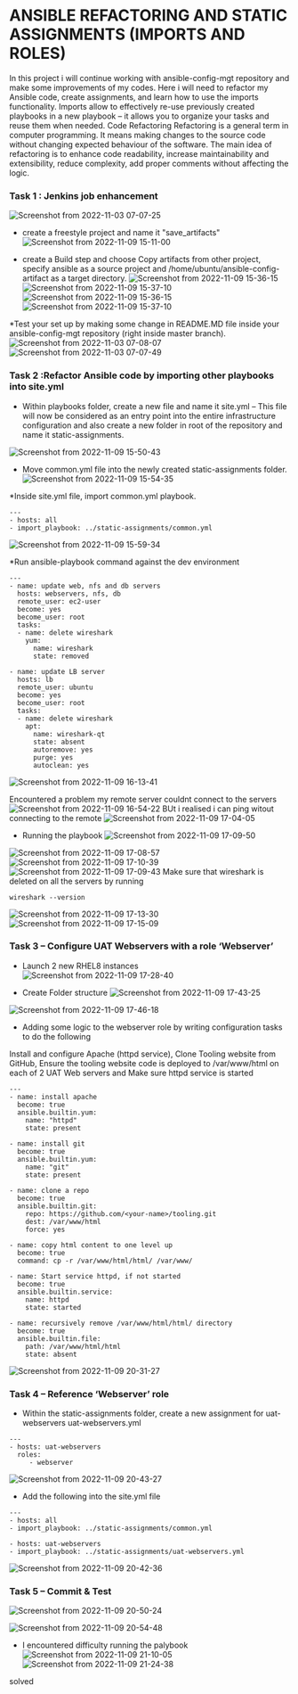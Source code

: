 # ANSIBLE REFACTORING AND STATIC ASSIGNMENTS (IMPORTS AND ROLES)
In this project i will continue working with ansible-config-mgt repository and make some improvements of my codes.
Here i will need to refactor my Ansible code, create assignments, and learn how to use the imports functionality. 
Imports allow to effectively re-use previously created playbooks in a new playbook – it allows you to organize your tasks and reuse them when needed.
Code Refactoring
Refactoring is a general term in computer programming. It means making changes to the source code without changing expected behaviour of the software. The main idea of refactoring is to enhance code readability, increase maintainability and extensibility, reduce complexity, add proper comments without affecting the logic.

### Task 1 : Jenkins job enhancement
![Screenshot from 2022-11-03 07-07-25](https://user-images.githubusercontent.com/110517150/199657099-c91db4b6-6f94-4563-9136-d17b2ac7e28b.png)


* create a freestyle project and name it "save_artifacts"
![Screenshot from 2022-11-09 15-11-00](https://user-images.githubusercontent.com/110517150/200857166-7b39e80b-35ad-4eb1-857d-b5ecdc595a80.png)

* create a Build step and choose Copy artifacts from other project, specify ansible as a source project and /home/ubuntu/ansible-config-artifact as a target directory.
![Screenshot from 2022-11-09 15-36-15](https://user-images.githubusercontent.com/110517150/200858875-9dfcf5b3-49f1-483a-a900-509b0adf6290.png)
![Screenshot from 2022-11-09 15-37-10](https://user-images.githubusercontent.com/110517150/200858911-f5c7a5f0-04a0-41de-927f-b778b864454d.png)
![Screenshot from 2022-11-09 15-36-15](https://user-images.githubusercontent.com/110517150/200858935-7b26bef5-a365-472d-9e9f-228359725834.png)
![Screenshot from 2022-11-09 15-37-10](https://user-images.githubusercontent.com/110517150/200858953-a19753f9-1ecc-4767-bf05-06ee3e407484.png)

*Test your set up by making some change in README.MD file inside your ansible-config-mgt repository (right inside master branch).
![Screenshot from 2022-11-03 07-08-07](https://user-images.githubusercontent.com/110517150/199657123-0265f53f-fc02-4a9a-97dd-a64eae491e08.png)
![Screenshot from 2022-11-03 07-07-49](https://user-images.githubusercontent.com/110517150/199658471-a0923dae-d4eb-4252-9642-042de2096f4c.png)

### Task 2 :Refactor Ansible code by importing other playbooks into site.yml
* Within playbooks folder, create a new file and name it site.yml – This file will now be considered as an entry point into the entire infrastructure configuration and also create a new folder in root of the repository and name it static-assignments.

![Screenshot from 2022-11-09 15-50-43](https://user-images.githubusercontent.com/110517150/200862185-523c6291-f707-4f72-b3e5-1f55e3714249.png)
* Move common.yml file into the newly created static-assignments folder.
![Screenshot from 2022-11-09 15-54-35](https://user-images.githubusercontent.com/110517150/200863329-a79922cb-6209-4546-8eaf-ac2442fabed4.png)

*Inside site.yml file, import common.yml playbook.
```
---
- hosts: all
- import_playbook: ../static-assignments/common.yml
```
![Screenshot from 2022-11-09 15-59-34](https://user-images.githubusercontent.com/110517150/200864584-d086b4e5-94d2-4657-8ec1-a084c33dc90a.png)

*Run ansible-playbook command against the dev environment

```
---
- name: update web, nfs and db servers
  hosts: webservers, nfs, db
  remote_user: ec2-user
  become: yes
  become_user: root
  tasks:
  - name: delete wireshark
    yum:
      name: wireshark
      state: removed

- name: update LB server
  hosts: lb
  remote_user: ubuntu
  become: yes
  become_user: root
  tasks:
  - name: delete wireshark
    apt:
      name: wireshark-qt
      state: absent
      autoremove: yes
      purge: yes
      autoclean: yes
```
![Screenshot from 2022-11-09 16-13-41](https://user-images.githubusercontent.com/110517150/200867948-cb65c1db-3bdf-4d21-8f63-fa525d91b20b.png)

Encountered a problem my remote server couldnt connect to the servers
![Screenshot from 2022-11-09 16-54-22](https://user-images.githubusercontent.com/110517150/200877698-07484091-171f-4772-88c5-862ead607f93.png)
BUt i realised i can ping witout connecting to the remote
![Screenshot from 2022-11-09 17-04-05](https://user-images.githubusercontent.com/110517150/200880123-1a1e307b-58bc-42ca-aea1-845ec0ad00e2.png)

* Running the playbook
![Screenshot from 2022-11-09 17-09-50](https://user-images.githubusercontent.com/110517150/200881407-8910dad8-cdd7-4037-84a4-7a63037afff9.png)

![Screenshot from 2022-11-09 17-08-57](https://user-images.githubusercontent.com/110517150/200881172-8f86a047-e318-40c3-8124-ed980b26dacf.png)
![Screenshot from 2022-11-09 17-10-39](https://user-images.githubusercontent.com/110517150/200881619-3b95e206-22f5-46cf-aa3a-c40311568f33.png)
![Screenshot from 2022-11-09 17-09-43](https://user-images.githubusercontent.com/110517150/200881501-aa413f93-b557-4a68-9d88-fbb9b4eede58.png)
Make sure that wireshark is deleted on all the servers by running 
```
wireshark --version
```
![Screenshot from 2022-11-09 17-13-30](https://user-images.githubusercontent.com/110517150/200882681-30dc9053-b179-4715-8e70-af7c1610fe43.png)
![Screenshot from 2022-11-09 17-15-09](https://user-images.githubusercontent.com/110517150/200882691-c788f65f-1cef-45fc-966c-e8ff152443a4.png)

### Task 3 – Configure UAT Webservers with a role ‘Webserver’

* Launch 2 new RHEL8 instances
![Screenshot from 2022-11-09 17-28-40](https://user-images.githubusercontent.com/110517150/200885917-08e21439-cfb7-4fa9-bc0f-2e4817a8ce3b.png)


* Create Folder structure
![Screenshot from 2022-11-09 17-43-25](https://user-images.githubusercontent.com/110517150/200889472-9682d4e0-811a-4e39-a68e-8ab8afb7dbbf.png)

![Screenshot from 2022-11-09 17-46-18](https://user-images.githubusercontent.com/110517150/200890114-5991720e-5cef-4686-b766-288b200967c2.png)


* Adding some logic to the webserver role by writing configuration tasks to do the following

Install and configure Apache (httpd service), Clone Tooling website from GitHub, Ensure the tooling website code is deployed to /var/www/html on each of 2 UAT Web servers and Make sure httpd service is started
  

```
---
- name: install apache
  become: true
  ansible.builtin.yum:
    name: "httpd"
    state: present

- name: install git
  become: true
  ansible.builtin.yum:
    name: "git"
    state: present

- name: clone a repo
  become: true
  ansible.builtin.git:
    repo: https://github.com/<your-name>/tooling.git
    dest: /var/www/html
    force: yes

- name: copy html content to one level up
  become: true
  command: cp -r /var/www/html/html/ /var/www/

- name: Start service httpd, if not started
  become: true
  ansible.builtin.service:
    name: httpd
    state: started

- name: recursively remove /var/www/html/html/ directory
  become: true
  ansible.builtin.file:
    path: /var/www/html/html
    state: absent
```
![Screenshot from 2022-11-09 20-31-27](https://user-images.githubusercontent.com/110517150/200923793-fa7371ec-8ef7-4cc2-925b-3a9d2b215804.png)

### Task 4 – Reference ‘Webserver’ role

* Within the static-assignments folder, create a new assignment for uat-webservers uat-webservers.yml
```
---
- hosts: uat-webservers
  roles:
     - webserver
```
![Screenshot from 2022-11-09 20-43-27](https://user-images.githubusercontent.com/110517150/200926104-33e44a7f-b56b-4ac2-a168-c6d5c2445fbb.png)

* Add the following into the site.yml file

```
---
- hosts: all
- import_playbook: ../static-assignments/common.yml

- hosts: uat-webservers
- import_playbook: ../static-assignments/uat-webservers.yml
```
  ![Screenshot from 2022-11-09 20-42-36](https://user-images.githubusercontent.com/110517150/200925953-ef5331f0-8a91-47d8-8956-9f277a87aa83.png)

### Task 5 – Commit & Test
![Screenshot from 2022-11-09 20-50-24](https://user-images.githubusercontent.com/110517150/200927344-438f6d22-8cbb-4d16-b0a3-1ba2aaf429e0.png)

![Screenshot from 2022-11-09 20-54-48](https://user-images.githubusercontent.com/110517150/200928141-d7c76137-9fae-4ce2-977c-ecdacb23cfac.png)


* I encountered difficulty running the palybook
![Screenshot from 2022-11-09 21-10-05](https://user-images.githubusercontent.com/110517150/200931123-3d2c702f-c935-4644-af30-d23d0b1e2ff7.png)
![Screenshot from 2022-11-09 21-24-38](https://user-images.githubusercontent.com/110517150/200934600-bca12116-e453-407a-8b21-83c45bf8a551.png)

solved

